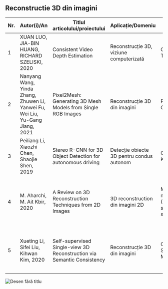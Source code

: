 ## Reconstructie 3D din imagini

| Nr. | Autor(i)/An | Titlul articolului/proiectului | Aplicație/Domeniu | Tehnologii utilizate | Metodologie/Abordare | Rezultate | Limitări | Comentarii suplimentare |
|-----|-------------|-------------------------------|-------------------|----------------------|---------------------|-----------|----------|-------------------------|
| 1   | XUAN LUO, JIA-BIN HUANG, RICHARD SZELISKI, 2020 | Consistent Video Depth Estimation | Reconstrucție 3D, viziune computerizată | CNN, TensorFlow | Estimare profundă din video folosind rețele convoluționale | Obține reconstrucții precise 3D din secvențe video | Limitări în iluminare slabă | Relevant pentru reconstrucție 3D din video |
| 2   | Nanyang Wang, Yinda Zhang, Zhuwen Li, Yanwei Fu, Wei Liu, Yu-Gang Jiang, 2021 | Pixel2Mesh: Generating 3D Mesh Models from Single RGB Images | Reconstrucție 3D din imagini | PyTorch, CNN | Convertirea imaginilor 2D în modele 3D folosind o rețea de convoluții | Reconstrucție 3D precisă din imagini RGB | Dificultăți în obiecte cu texturi complexe | Foarte relevant pentru reconstrucția din imagini simple |
| 3   | Peiliang Li, Xiaozhi Chen, Shaojie Shen, 2019 | Stereo R-CNN for 3D Object Detection for autonomous driving | Detecție obiecte 3D pentru condus autonom | OpenCV, Keras, CNN | Detectare și reconstrucție 3D a obiectelor din imagini stereo | Acuratețe ridicată în detectarea obiectelor 3D | Limitări în unghiurile extreme | Folosește imagini stereo |
| 4   | M. Aharchi, M. Ait Kbir, 2020 | A Review on 3D Reconstruction Techniques from 2D Images | 3D reconstruction din imagini 2D | Multiple metode (SfM, stereoscopie, siluete) | Comparație între tehnici de reconstrucție 3D | Analiză comparativă între metode active și pasive de reconstrucție 3D | Limitări în acuratețe și cost computațional pentru anumite metode | Oferă o imagine de ansamblu asupra tehnicilor moderne de reconstrucție 3D |
| 5   | Xueting Li, Sifei Liu, Kihwan Kim, 2020 | Self-supervised Single-view 3D Reconstruction via Semantic Consistency | Reconstrucție 3D din imagini | CNN, SCOPS, UV Maps | Reconstrucție 3D auto-supervizată din imagini unice folosind consistența semantică între 2D și 3D | Obține reconstrucții precise fără supraveghere 3D sau etichete | Limitări la obiecte cu concavități mari și forme complexe | Foarte util pentru reconstrucție 3D auto-supervizată din imagini unice |

![Desen fără titlu](https://github.com/user-attachments/assets/784632a8-58cb-489b-8613-8ca408651b7d)

